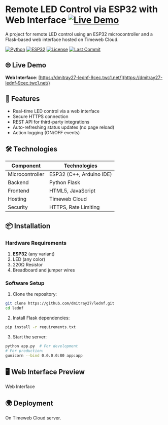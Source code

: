 # Remote LED Control via ESP32 with Web Interface [![Live Demo](https://img.shields.io/badge/Live_Demo-Timeweb_Cloud-blue)](https://dmitray27-lednf-9cec.twc1.net/)

A project for remote LED control using an ESP32 microcontroller and a Flask-based web interface hosted on Timeweb Cloud.

[![Python](https://img.shields.io/badge/Python-3.8%2B-blue?logo=python)](https://python.org)
[![ESP32](https://img.shields.io/badge/ESP32-v4.4.1-green?logo=espressif)](https://espressif.com)
[![License](https://img.shields.io/badge/License-MIT-red)](https://opensource.org/licenses/MIT)
[![Last Commit](https://img.shields.io/github/last-commit/dmitray27/lednf)](https://github.com/dmitray27/lednf/commits/main)

## 🌐 Live Demo
**Web Interface**: [https://dmitray27-lednf-9cec.twc1.net/](https://dmitray27-lednf-9cec.twc1.net/)

## 🚀 Features
- Real-time LED control via a web interface
- Secure HTTPS connection
- REST API for third-party integrations
- Auto-refreshing status updates (no page reload)
- Action logging (ON/OFF events)

## 🛠 Technologies
| Component       | Technologies               |
|-----------------|----------------------------|
| Microcontroller | ESP32 (C++, Arduino IDE)    |
| Backend         | Python Flask               |
| Frontend        | HTML5, JavaScript    |
| Hosting         | Timeweb Cloud      |
| Security        | HTTPS, Rate Limiting       |

## 📦 Installation

### Hardware Requirements
1. **ESP32** (any variant)
2. LED (any color)
3. 220Ω Resistor
4. Breadboard and jumper wires

### Software Setup
1. Clone the repository:
```bash
git clone https://github.com/dmitray27/lednf.git
cd lednf 
```
2. Install Flask dependencies:

```bash 
pip install -r requirements.txt
```

3. Start the server:
```bash 
python app.py  # For development
# For production:
gunicorn --bind 0.0.0.0:80 app:app
```

## 🖥 Web Interface Preview

Web Interface

## 🌍 Deployment

On Timeweb Cloud server.

<!-- ## Пин-аут ESP32

| Компонент    | GPIO  | Назначение          |
|--------------|-------|---------------------|
| Светодиод    | GPIO2 | Индикация состояния |
| Реле         | GPIO4 | Управление нагрузкой |-->



